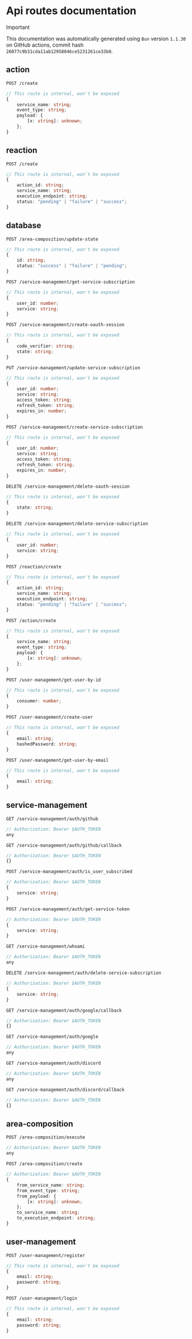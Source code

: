 # Api routes documentation

> [!IMPORTANT]
> This documentation was automatically generated using `Bun` version `1.1.30` on
> GitHub actions, commit hash `26077c9b31cda11ab12958046ce5231261ce33b0`.

## action

```http
POST /create
```
```ts
// This route is internal, won't be exposed
{
    service_name: string;
    event_type: string;
    payload: {
        [x: string]: unknown;
    };
}
```


## reaction

```http
POST /create
```
```ts
// This route is internal, won't be exposed
{
    action_id: string;
    service_name: string;
    execution_endpoint: string;
    status: "pending" | "failure" | "success";
}
```


## database

```http
POST /area-composition/update-state
```
```ts
// This route is internal, won't be exposed
{
    id: string;
    status: "success" | "failure" | "pending";
}
```

```http
POST /service-management/get-service-subscription
```
```ts
// This route is internal, won't be exposed
{
    user_id: number;
    service: string;
}
```

```http
POST /service-management/create-oauth-session
```
```ts
// This route is internal, won't be exposed
{
    code_verifier: string;
    state: string;
}
```

```http
PUT /service-management/update-service-subscription
```
```ts
// This route is internal, won't be exposed
{
    user_id: number;
    service: string;
    access_token: string;
    refresh_token: string;
    expires_in: number;
}
```

```http
POST /service-management/create-service-subscription
```
```ts
// This route is internal, won't be exposed
{
    user_id: number;
    service: string;
    access_token: string;
    refresh_token: string;
    expires_in: number;
}
```

```http
DELETE /service-management/delete-oauth-session
```
```ts
// This route is internal, won't be exposed
{
    state: string;
}
```

```http
DELETE /service-management/delete-service-subscription
```
```ts
// This route is internal, won't be exposed
{
    user_id: number;
    service: string;
}
```

```http
POST /reaction/create
```
```ts
// This route is internal, won't be exposed
{
    action_id: string;
    service_name: string;
    execution_endpoint: string;
    status: "pending" | "failure" | "success";
}
```

```http
POST /action/create
```
```ts
// This route is internal, won't be exposed
{
    service_name: string;
    event_type: string;
    payload: {
        [x: string]: unknown;
    };
}
```

```http
POST /user-management/get-user-by-id
```
```ts
// This route is internal, won't be exposed
{
    consumer: number;
}
```

```http
POST /user-management/create-user
```
```ts
// This route is internal, won't be exposed
{
    email: string;
    hashedPassword: string;
}
```

```http
POST /user-management/get-user-by-email
```
```ts
// This route is internal, won't be exposed
{
    email: string;
}
```


## service-management

```http
GET /service-management/auth/github
```
```ts
// Authorization: Bearer $AUTH_TOKEN
any
```

```http
GET /service-management/auth/github/callback
```
```ts
// Authorization: Bearer $AUTH_TOKEN
{}
```

```http
POST /service-management/auth/is_user_subscribed
```
```ts
// Authorization: Bearer $AUTH_TOKEN
{
    service: string;
}
```

```http
POST /service-management/auth/get-service-token
```
```ts
// Authorization: Bearer $AUTH_TOKEN
{
    service: string;
}
```

```http
GET /service-management/whoami
```
```ts
// Authorization: Bearer $AUTH_TOKEN
any
```

```http
DELETE /service-management/auth/delete-service-subscription
```
```ts
// Authorization: Bearer $AUTH_TOKEN
{
    service: string;
}
```

```http
GET /service-management/auth/google/callback
```
```ts
// Authorization: Bearer $AUTH_TOKEN
{}
```

```http
GET /service-management/auth/google
```
```ts
// Authorization: Bearer $AUTH_TOKEN
any
```

```http
GET /service-management/auth/discord
```
```ts
// Authorization: Bearer $AUTH_TOKEN
any
```

```http
GET /service-management/auth/discord/callback
```
```ts
// Authorization: Bearer $AUTH_TOKEN
{}
```


## area-composition

```http
POST /area-composition/execute
```
```ts
// Authorization: Bearer $AUTH_TOKEN
any
```

```http
POST /area-composition/create
```
```ts
// Authorization: Bearer $AUTH_TOKEN
{
    from_service_name: string;
    from_event_type: string;
    from_payload: {
        [x: string]: unknown;
    };
    to_service_name: string;
    to_execution_endpoint: string;
}
```


## user-management

```http
POST /user-management/register
```
```ts
// This route is internal, won't be exposed
{
    email: string;
    password: string;
}
```

```http
POST /user-management/login
```
```ts
// This route is internal, won't be exposed
{
    email: string;
    password: string;
}
```

